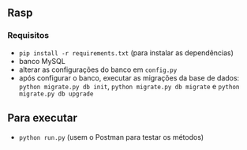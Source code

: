 ## Rasp


### Requisitos
- `pip install -r requirements.txt` (para instalar as dependências)
- banco MySQL
- alterar as configurações do banco em `config.py`
- após configurar o banco, executar as migrações da base de dados: `python migrate.py db init`, `python migrate.py db migrate` e `python migrate.py db upgrade` 


## Para executar
- `python run.py` (usem o Postman para testar os métodos)